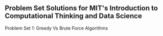 ## Problem Set Solutions for MIT's Introduction to Computational Thinking and Data Science

Problem Set 1: Greedy Vs Brute Force Algorithms
